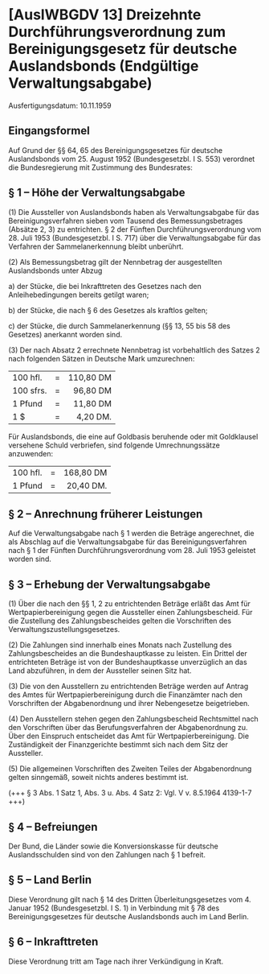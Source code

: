 # [AuslWBGDV 13] Dreizehnte Durchführungsverordnung zum Bereinigungsgesetz für deutsche Auslandsbonds (Endgültige Verwaltungsabgabe)

Ausfertigungsdatum: 10.11.1959

 

## Eingangsformel

Auf Grund der §§ 64, 65 des Bereinigungsgesetzes für deutsche Auslandsbonds vom 25. August 1952 (Bundesgesetzbl. I S. 553) verordnet die Bundesregierung mit Zustimmung des Bundesrates:


## § 1 – Höhe der Verwaltungsabgabe

(1) Die Aussteller von Auslandsbonds haben als Verwaltungsabgabe für das Bereinigungsverfahren sieben vom Tausend des Bemessungsbetrages (Absätze 2, 3) zu entrichten. § 2 der Fünften Durchführungsverordnung vom 28. Juli 1953 (Bundesgesetzbl. I S. 717) über die Verwaltungsabgabe für das Verfahren der Sammelanerkennung bleibt unberührt.

(2) Als Bemessungsbetrag gilt der Nennbetrag der ausgestellten Auslandsbonds unter Abzug

a) der Stücke, die bei Inkrafttreten des Gesetzes nach den Anleihebedingungen bereits getilgt waren;

b) der Stücke, die nach § 6 des Gesetzes als kraftlos gelten;

c) der Stücke, die durch Sammelanerkennung (§§ 13, 55 bis 58 des Gesetzes) anerkannt worden sind.

(3) Der nach Absatz 2 errechnete Nennbetrag ist vorbehaltlich des Satzes 2 nach folgenden Sätzen in Deutsche Mark umzurechnen:  

|           |     |           |
|:----------|----:|----------:|
| 100 hfl.  |   = | 110,80 DM |
| 100 sfrs. |   = |  96,80 DM |
| 1 Pfund   |   = |  11,80 DM |
| 1 $       |   = |  4,20 DM. |

  
Für Auslandsbonds, die eine auf Goldbasis beruhende oder mit Goldklausel versehene Schuld verbriefen, sind folgende Umrechnungssätze anzuwenden:  

|          |     |           |
|:---------|----:|----------:|
| 100 hfl. |   = | 168,80 DM |
| 1 Pfund  |   = | 20,40 DM. |


## § 2 – Anrechnung früherer Leistungen

Auf die Verwaltungsabgabe nach § 1 werden die Beträge angerechnet, die als Abschlag auf die Verwaltungsabgabe für das Bereinigungsverfahren nach § 1 der Fünften Durchführungsverordnung vom 28. Juli 1953 geleistet worden sind.


## § 3 – Erhebung der Verwaltungsabgabe

(1) Über die nach den §§ 1, 2 zu entrichtenden Beträge erläßt das Amt für Wertpapierbereinigung gegen die Aussteller einen Zahlungsbescheid. Für die Zustellung des Zahlungsbescheides gelten die Vorschriften des Verwaltungszustellungsgesetzes.

(2) Die Zahlungen sind innerhalb eines Monats nach Zustellung des Zahlungsbescheides an die Bundeshauptkasse zu leisten. Ein Drittel der entrichteten Beträge ist von der Bundeshauptkasse unverzüglich an das Land abzuführen, in dem der Aussteller seinen Sitz hat.

(3) Die von den Ausstellern zu entrichtenden Beträge werden auf Antrag des Amtes für Wertpapierbereinigung durch die Finanzämter nach den Vorschriften der Abgabenordnung und ihrer Nebengesetze beigetrieben.

(4) Den Ausstellern stehen gegen den Zahlungsbescheid Rechtsmittel nach den Vorschriften über das Berufungsverfahren der Abgabenordnung zu. Über den Einspruch entscheidet das Amt für Wertpapierbereinigung. Die Zuständigkeit der Finanzgerichte bestimmt sich nach dem Sitz der Aussteller.

(5) Die allgemeinen Vorschriften des Zweiten Teiles der Abgabenordnung gelten sinngemäß, soweit nichts anderes bestimmt ist.

(+++ § 3 Abs. 1 Satz 1, Abs. 3 u. Abs. 4 Satz 2: Vgl. V v. 8.5.1964 4139-1-7 +++)


## § 4 – Befreiungen

Der Bund, die Länder sowie die Konversionskasse für deutsche Auslandsschulden sind von den Zahlungen nach § 1 befreit.


## § 5 – Land Berlin

Diese Verordnung gilt nach § 14 des Dritten Überleitungsgesetzes vom 4. Januar 1952 (Bundesgesetzbl. I S. 1) in Verbindung mit § 78 des Bereinigungsgesetzes für deutsche Auslandsbonds auch im Land Berlin.


## § 6 – Inkrafttreten

Diese Verordnung tritt am Tage nach ihrer Verkündigung in Kraft.
